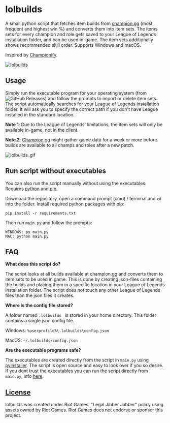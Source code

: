 # lolbuilds

A small python script that fetches item builds from [champion.gg](https://www.champion.gg/) (most frequent and highest win %) and converts them into item sets. The items sets for every champion and role gets saved to your League of Legends installation folder, and can be used in-game. The item sets additionally shows recommended skill order. Supports Windows and macOS.

Inspired by [Championify](https://github.com/dustinblackman/Championify).

![lolbuilds](https://i.imgur.com/60QabgT.png?1)


## Usage

Simply run the executable program for your operating system (from ![GitHub Releases](https://img.shields.io/github/downloads/mathiaswold/lolbuilds/latest/total)) and follow the prompts to import or delete item sets. The script automatically searches for your League of Legends installation folder. It will ask you to specify the correct path if you don't have League installed in the standard location.



**Note 1**: Due to the League of Legends' limitations, the item sets will only be available in-game, not in the client.

**Note 2**: [Champion.gg](https://www.champion.gg/) might gather game data for a week or more before builds are available to all champs and roles after a new patch.

![lolbuilds_gif](https://i.imgur.com/Nmav9D0.gif)

## Run script without executables

You can also run the script manually without using the executables.
Requires [python](https://www.python.org/downloads/) and [pip](https://pip.pypa.io/en/stable/installing/).


Download the repository, open a command prompt (cmd) / terminal and `cd` into the folder. Install required python packages with pip:

```
pip install -r requirements.txt
```

Then run `main.py` and follow the prompts:

```
WINDOWS: py main.py
MAC: python main.py
```

## FAQ

**What does this script do?**

The script looks at all builds available at champion.gg and converts them to item sets to be used in game. This is done by creating json-files containing the builds and placing them in a specific location in your League of Legends installation folder. The script does not touch any other League of Legends files than the json files it creates.


**Where is the config file stored?**

A folder named `.lolbuilds ` is stored in your home directory. This folder contains a single json config file.

Windows: `%userprofile%\.lolbuilds\config.json`

MacOS: `~/.lolbuilds/config.json` 

**Are the executable programs safe?**

The executables are created directly from the script in `main.py` using [pyinstaller](https://www.pyinstaller.org/). The script is open source and easy to look over if you so desire. If you dont trust the executables you can run the script directly from `main.py`, info [here](#run-script-without-executables).

## [License](https://github.com/MathiasWold/lolbuilds/blob/master/LICENSE)

lolbuilds was created under Riot Games' "Legal Jibber Jabber" policy using assets owned by Riot Games.  Riot Games does not endorse or sponsor this project.
